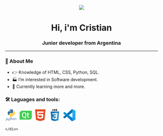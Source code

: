 <div id = "header" align = "center">
    <img src="https://i.giphy.com/media/h0Cq1ClzO3UpupFPjP/giphy.webp" width="200" />
    <h1 align = "center">Hi, i'm Cristian</h1>
    <h3 align = "center"> Junior developer from Argentina</h3>
</div>

---
### 📜 About Me

- 👉 Knowledge of HTML, CSS, Python, SQL.
- 🏭 I’m interested in Software development.
- 📝 Currently learning more and more.

<div align = "left">
    <h3>🛠 Laguages and tools:</h3>
    <div>
        <img src="https://raw.githubusercontent.com/devicons/devicon/1119b9f84c0290e0f0b38982099a2bd027a48bf1/icons/python/python-original-wordmark.svg" title = "Python" alt="Python" width = "40" height = "40"/>&nbsp;
        <img src="https://raw.githubusercontent.com/devicons/devicon/1119b9f84c0290e0f0b38982099a2bd027a48bf1/icons/qt/qt-original.svg" title = "PyQt6" alt="PyQt" width = "40" height = "40"/>&nbsp;
        <img src="https://raw.githubusercontent.com/devicons/devicon/1119b9f84c0290e0f0b38982099a2bd027a48bf1/icons/html5/html5-plain.svg" title = "HTML5" alt="HTML" width = "40" height = "40"/>&nbsp;
        <img src="https://raw.githubusercontent.com/devicons/devicon/1119b9f84c0290e0f0b38982099a2bd027a48bf1/icons/css3/css3-original-wordmark.svg" title = "CSS3" alt="CSS" width = "40" height = "40"/>&nbsp;
        <img src="https://raw.githubusercontent.com/devicons/devicon/1119b9f84c0290e0f0b38982099a2bd027a48bf1/icons/vscode/vscode-original.svg" title = "VSCODE" alt="VSCODE" width = "40" height = "40"/>&nbsp;



    </div>

</div>
